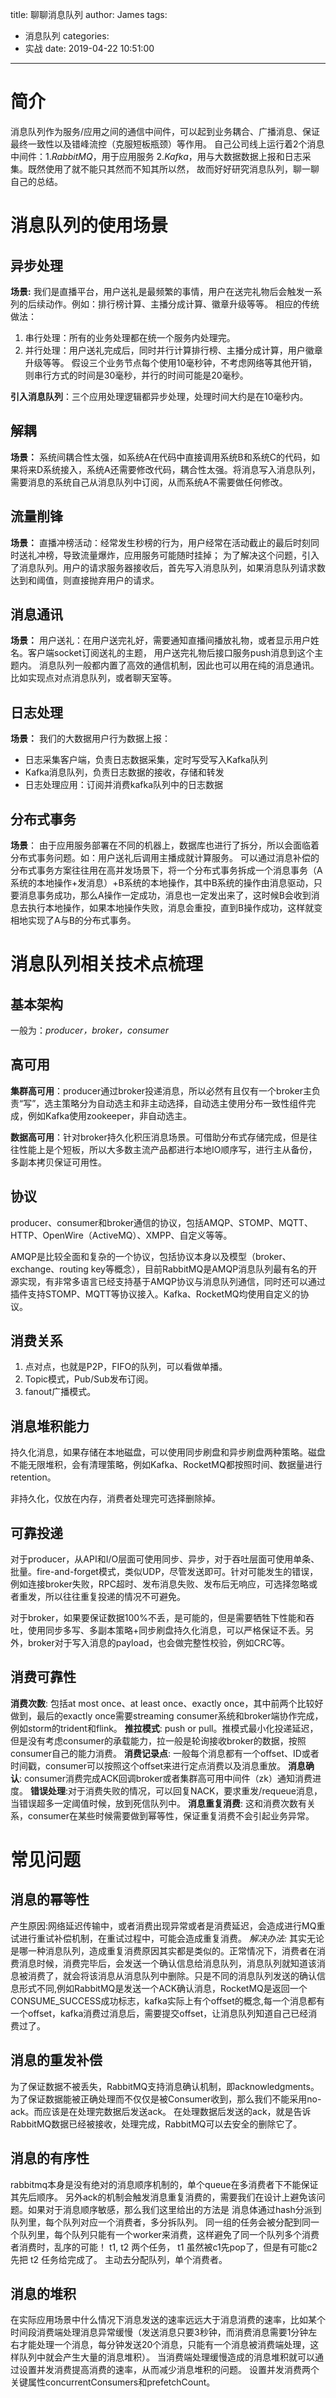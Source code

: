 title: 聊聊消息队列
author: James
tags:

  - 消息队列
categories:
  - 实战
date: 2019-04-22 10:51:00

---

# 简介

消息队列作为服务/应用之间的通信中间件，可以起到业务耦合、广播消息、保证最终一致性以及错峰流控（克服短板瓶颈）等作用。
自己公司线上运行着2个消息中间件：1.*RabbitMQ*，用于应用服务 2.*Kafka*，用与大数据数据上报和日志采集。既然使用了就不能只其然而不知其所以然， 故而好好研究消息队列，聊一聊自己的总结。

<!-- more -->

# 消息队列的使用场景

## 异步处理

**场景:**
​	我们是直播平台，用户送礼是最频繁的事情，用户在送完礼物后会触发一系列的后续动作。例如：排行榜计算、主播分成计算、徽章升级等等。
相应的传统做法：

1. 串行处理：所有的业务处理都在统一个服务内处理完。 
2. 并行处理：用户送礼完成后，同时并行计算排行榜、主播分成计算，用户徽章升级等等。
   假设三个业务节点每个使用10毫秒钟，不考虑网络等其他开销，则串行方式的时间是30毫秒，并行的时间可能是20毫秒。

**引入消息队列**：三个应用处理逻辑都异步处理，处理时间大约是在10毫秒内。

## 解耦

**场景：**
系统间耦合性太强，如系统A在代码中直接调用系统B和系统C的代码，如果将来D系统接入，系统A还需要修改代码，耦合性太强。将消息写入消息队列，需要消息的系统自己从消息队列中订阅，从而系统A不需要做任何修改。

## 流量削锋

**场景：**
直播冲榜活动：经常发生秒榜的行为，用户经常在活动截止的最后时刻同时送礼冲榜，导致流量爆炸，应用服务可能随时挂掉； 为了解决这个问题，引入了消息队列。用户的请求服务器接收后，首先写入消息队列，如果消息队列请求数达到和阈值，则直接抛弃用户的请求。

## 消息通讯

**场景：**
用户送礼：在用户送完礼好，需要通知直播间播放礼物，或者显示用户姓名。客户端socket订阅送礼的主题， 用户送完礼物后接口服务push消息到这个主题内。 消息队列一般都内置了高效的通信机制，因此也可以用在纯的消息通讯。比如实现点对点消息队列，或者聊天室等。

## 日志处理

**场景：**
我们的大数据用户行为数据上报：
- 日志采集客户端，负责日志数据采集，定时写受写入Kafka队列
- Kafka消息队列，负责日志数据的接收，存储和转发
- 日志处理应用：订阅并消费kafka队列中的日志数据

## 分布式事务

**场景**：
由于应用服务部署在不同的机器上，数据库也进行了拆分，所以会面临着分布式事务问题。如：用户送礼后调用主播成就计算服务。
可以通过消息补偿的分布式事务方案往往用在高并发场景下，将一个分布式事务拆成一个消息事务（A系统的本地操作+发消息）+B系统的本地操作，其中B系统的操作由消息驱动，只要消息事务成功，那么A操作一定成功，消息也一定发出来了，这时候B会收到消息去执行本地操作，如果本地操作失败，消息会重投，直到B操作成功，这样就变相地实现了A与B的分布式事务。

# 消息队列相关技术点梳理

## 基本架构
一般为：*producer，broker，consumer*

## 高可用
**集群高可用**：producer通过broker投递消息，所以必然有且仅有一个broker主负责“写”，选主策略分为自动选主和非主动选择，自动选主使用分布一致性组件完成，例如Kafka使用zookeeper，非自动选主。

**数据高可用**：针对broker持久化积压消息场景。可借助分布式存储完成，但是往往性能上是个短板，所以大多数主流产品都进行本地IO顺序写，进行主从备份，多副本拷贝保证可用性。

## 协议
producer、consumer和broker通信的协议，包括AMQP、STOMP、MQTT、HTTP、OpenWire（ActiveMQ）、XMPP、自定义等等。

AMQP是比较全面和复杂的一个协议，包括协议本身以及模型（broker、exchange、routing  key等概念），目前RabbitMQ是AMQP消息队列最有名的开源实现，有非常多语言已经支持基于AMQP协议与消息队列通信，同时还可以通过插件支持STOMP、MQTT等协议接入。Kafka、RocketMQ均使用自定义的协议。

## 消费关系

1. 点对点，也就是P2P，FIFO的队列，可以看做单播。
2. Topic模式，Pub/Sub发布订阅。
3. fanout广播模式。

## 消息堆积能力

持久化消息，如果存储在本地磁盘，可以使用同步刷盘和异步刷盘两种策略。磁盘不能无限堆积，会有清理策略，例如Kafka、RocketMQ都按照时间、数据量进行retention。

非持久化，仅放在内存，消费者处理完可选择删除掉。

## 可靠投递

对于producer，从API和I/O层面可使用同步、异步，对于吞吐层面可使用单条、批量。fire-and-forget模式，类似UDP，尽管发送即可。针对可能发生的错误，例如连接broker失败，RPC超时、发布消息失败、发布后无响应，可选择忽略或者重发，所以往往重复投递的情况不可避免。

对于broker，如果要保证数据100%不丢，是可能的，但是需要牺牲下性能和吞吐，使用同步多写、多副本策略+同步刷盘持久化消息，可以严格保证不丢。另外，broker对于写入消息的payload，也会做完整性校验，例如CRC等。

## 消费可靠性

**消费次数**: 包括at most once、at least once、exactly  once，其中前两个比较好做到，最后的exactly once需要streaming  consumer系统和broker端协作完成，例如storm的trident和flink。
**推拉模式**: push or pull。推模式最小化投递延迟，但是没有考虑consumer的承载能力，拉一般是轮询接收broker的数据，按照consumer自己的能力消费。
**消费记录点**: 一般每个消息都有一个offset、ID或者时间戳，consumer可以按照这个offset来进行定点消费以及消息重放。
**消息确认**: consumer消费完成ACK回调broker或者集群高可用中间件（zk）通知消费进度。
**错误处理**:对于消费失败的情况，可以回复NACK，要求重发/requeue消息，当错误超多一定阈值时候，放到死信队列中。
**消息重复消费**: 这和消费次数有关系，consumer在某些时候需要做到幂等性，保证重复消费不会引起业务异常。

# 常见问题

## 消息的幂等性

产生原因:网络延迟传输中，或者消费出现异常或者是消费延迟，会造成进行MQ重试进行重试补偿机制，在重试过程中，可能会造成重复消费。
*解决办法:*
其实无论是哪一种消息队列，造成重复消费原因其实都是类似的。正常情况下，消费者在消费消息时候，消费完毕后，会发送一个确认信息给消息队列，消息队列就知道该消息被消费了，就会将该消息从消息队列中删除。只是不同的消息队列发送的确认信息形式不同,例如RabbitMQ是发送一个ACK确认消息，RocketMQ是返回一个CONSUME_SUCCESS成功标志，kafka实际上有个offset的概念,每一个消息都有一个offset，kafka消费过消息后，需要提交offset，让消息队列知道自己已经消费过了。

## 消息的重发补偿

  为了保证数据不被丢失，RabbitMQ支持消息确认机制，即acknowledgments。为了保证数据能被正确处理而不仅仅是被Consumer收到，那么我们不能采用no-ack。而应该是在处理完数据后发送ack。 在处理数据后发送的ack，就是告诉RabbitMQ数据已经被接收，处理完成，RabbitMQ可以去安全的删除它了。

## 消息的有序性

rabbitmq本身是没有绝对的消息顺序机制的，单个queue在多消费者下不能保证其先后顺序。  另外ack的机制会触发消息重复消费的，需要我们在设计上避免该问题。如果对于消息顺序敏感，那么我们这里给出的方法是 消息体通过hash分派到队列里，每个队列对应一个消费者，多分拆队列。  同一组的任务会被分配到同一个队列里，每个队列只能有一个worker来消费，这样避免了同一个队列多个消费者消费时，乱序的可能！ t1, t2 两个任务， t1 虽然被c1先pop了，但是有可能c2先把 t2 任务给完成了。 主动去分配队列，单个消费者。 

## 消息的堆积

在实际应用场景中什么情况下消息发送的速率远远大于消息消费的速率，比如某个时间段消费端处理消息异常缓慢（发送消息只要3秒钟，而消费消息需要1分钟左右才能处理一个消息，每分钟发送20个消息，只能有一个消息被消费端处理，这样队列中就会产生大量的消息堆积）。
当消费端处理缓慢造成的消息堆积就可以通过设置并发消费提高消费的速率，从而减少消息堆积的问题。
设置并发消费两个关键属性concurrentConsumers和prefetchCount。
